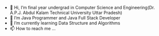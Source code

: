 - 👋 Hi, I’m final year undergrad in Computer Science and Engineering(Dr. A.P.J. Abdul Kalam Technical University Uttar Pradesh)
- 👀 I’m Java Programmer and Java Full Stack Developer
- 🌱 I’m currently learning Data Structure and Algorithms
- 📫 How to reach me ... 

<!---
Harshojha0810/Harshojha0810 is a ✨ special ✨ repository because its `README.md` (this file) appears on your GitHub profile.
You can click the Preview link to take a look at your changes.
--->
